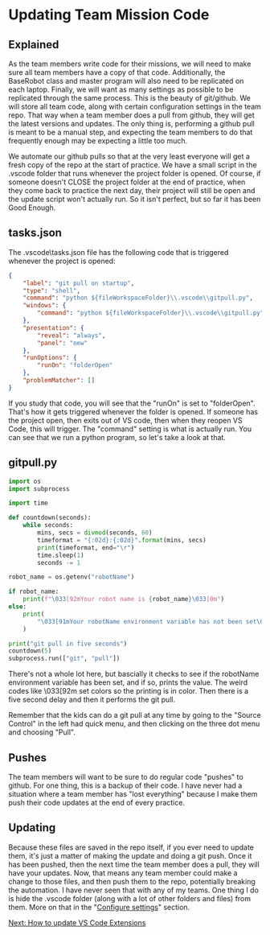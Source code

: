 # Updating Team Mission Code

## Explained
As the team members write code for their missions, we will need to make sure all team members have a copy of that code. Additionally, the BaseRobot class and master program will also need to be replicated on each laptop. Finally, we will want as many settings as possible to be replicated through the same process. This is the beauty of git/github. We will store all team code, along with certain configuration settings in the team repo. That way when a team member does a pull from github, they will get the latest versions and updates. The only thing is, performing a github pull is meant to be a manual step, and expecting the team members to do that frequently enough may be expecting a little too much.

We automate our github pulls so that at the very least everyone will get a fresh copy of the repo at the start of practice. We have a small script in the .vscode folder that runs whenever the project folder is opened. Of course, if someone doesn't CLOSE the project folder at the end of practice, when they come back to practice the next day, their project will still be open and the update script won't actually run. So it isn't perfect, but so far it has been Good Enough.

## tasks.json
The .vscode\tasks.json file has the following code that is triggered whenever the project is opened:

```json
{
    "label": "git pull on startup",
    "type": "shell",
    "command": "python ${fileWorkspaceFolder}\\.vscode\\gitpull.py",
    "windows": {
        "command": "python ${fileWorkspaceFolder}\\.vscode\\gitpull.py"
    },
    "presentation": {
        "reveal": "always",
        "panel": "new"
    },
    "runOptions": {
        "runOn": "folderOpen"
    },
    "problemMatcher": []
}
```

If you study that code, you will see that the "runOn" is set to "folderOpen". That's how it gets triggered whenever the folder is opened. If someone has the project open, then exits out of VS code, then when they reopen VS Code, this will trigger. The "command" setting is what is actually run. You can see that we run a python program, so let's take a look at that.

## gitpull.py
```python
import os
import subprocess

import time

def countdown(seconds):
    while seconds:
        mins, secs = divmod(seconds, 60)
        timeformat = "{:02d}:{:02d}".format(mins, secs)
        print(timeformat, end="\r")
        time.sleep(1)
        seconds -= 1

robot_name = os.getenv("robotName")

if robot_name:
    print(f"\033[92mYour robot name is {robot_name}\033[0m")
else:
    print(
        "\033[91mYour robotName environment variable has not been set\033[0m"
    )

print("git pull in five seconds")
countdown(5)
subprocess.run(["git", "pull"])
```

There's not a whole lot here, but bascially it checks to see if the robotName environment variable has been set, and if so, prints the value. The weird codes like \033[92m set colors so the printing is in color. Then there is a five second delay and then it performs the git pull.

Remember that the kids can do a git pull at any time by going to the "Source Control" in the left had quick menu, and then clicking on the three dot menu and choosing "Pull".

## Pushes
The team members will want to be sure to do regular code "pushes" to github. For one thing, this is a backup of their code. I have never had a situation where a team member has "lost everything" because I make them push their code updates at the end of every practice.

## Updating
Because these files are saved in the repo itself, if you ever need to update them, it's just a matter of making the update and doing a git push. Once it has been pushed, then the next time the team member does a pull, they will have your updates. Now, that means any team member could make a change to those files, and then push them to the repo, potentially breaking the automation. I have never seen that with any of my teams. One thing I do is hide the .vscode folder (along with a lot of other folders and files) from them. More on that in the "[Configure settings](https://github.com/MrGibbage/fll-pybricks-vscode-tutorial/blob/main/update-settings.md)" section.

[Next: How to update VS Code Extensions](https://github.com/MrGibbage/fll-pybricks-vscode-tutorial/blob/main/update-extensions.md)
